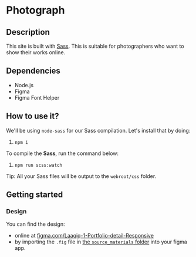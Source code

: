 # Photograph

## Description
This site is built with [Sass](https://sass-lang.com/). This is suitable for photographers who want to show their works online.

## Dependencies

- Node.js
- Figma
- Figma Font Helper

## How to use it?

We'll be using `node-sass` for our Sass compilation. Let's install that by doing:

1. `npm i`

To compile the **Sass**, run the command below:

1. `npm run scss:watch`

Tip: All your Sass files will be output to the `webroot/css` folder.

## Getting started

### Design

You can find the design:

- online at [figma.com/Laaqiq-1-Portfolio-detail-Responsive](https://www.figma.com/file/VgF87mULloYb7HZ1EMCRzU/Laaqiq-1-Portfolio-detail-Responsive?node-id=0%3A1)
- by importing the `.fig` file in [the `source_materials` folder](./source_materials/) into your figma app.

